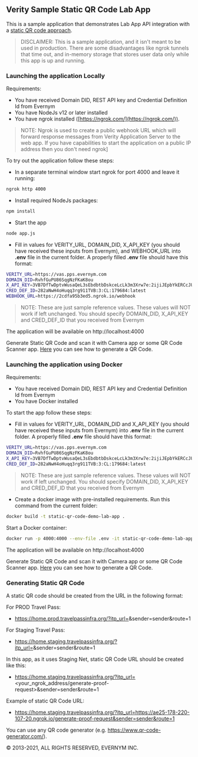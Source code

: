 ## Verity Sample Static QR Code Lab App

This is a sample application that demonstrates Lab App API integration with a [static QR code approach](https://gitlab.com/evernym/verity/lab-app-integration-guide#option-3-static-qr-codes).
>DISCLAIMER: This is a sample application, and it isn't meant to be used in production. There are some disadvantages like ngrok tunnels that time out, and in-memory storage that stores user data only while this app is up and running. 

### Launching the application Locally

Requirements:
- You have received Domain DID, REST API key and Credential Definition Id from Evernym
- You have NodeJs v12 or later installed
- You have ngrok installed ([https://ngrok.com/](https://ngrok.com/)).
> NOTE: Ngrok is used to create a public webhook URL which will forward response messages from Verity Application Server to the web app. If you have capabilities to start the application on a public IP address then you don't need ngrok]

To try out the application follow these steps:

- In a separate terminal window start ngrok for port 4000 and leave it running:
```sh
ngrok http 4000
```
- Install required NodeJs packages:
```sh
npm install
```
- Start the app
```sh
node app.js
```

- Fill in values for VERITY_URL, DOMAIN_DID, X_API_KEY (you should have received these inputs from Evernym), and WEBHOOK_URL into **.env** file in the current folder. A properly filled **.env** file should have this format:
```sh
VERITY_URL=https://vas.pps.evernym.com
DOMAIN_DID=RvhfGuPU86SqgNzFKaK8ou
X_API_KEY=3VB7DfTwDptvWusaQeL3sEbdbtbDskceLcLk3m3Xrw7e:2ijiJEpbYkERCcJUGSfX2wjsX22WTzhJXBmqqm8e35FWZ4fjyLMBfVE92mYJJ72CUUTRg4ZT2LxFHTzGntembzjK
CRED_DEF_ID=282aNwH4oHuqq3rg911TVB:3:CL:179684:latest
WEBHOOK_URL=https://2cdfa95b3ed5.ngrok.io/webhook
```
> NOTE: These are just sample reference values. These values will NOT work if left unchanged. You should specify DOMAIN_DID, X_API_KEY and CRED_DEF_ID that you received from Evernym

The application will be available on http://localhost:4000

Generate Static QR Code and scan it with Camera app or some QR Code Scanner app. [Here](#generating-static-qr-code) you can see how to generate a QR Code.

### Launching the application using Docker

Requirements:
- You have received Domain DID, REST API key and Credential Definition Id from Evernym
- You have Docker installed

To start the app follow these steps:
- Fill in values for VERITY_URL, DOMAIN_DID and X_API_KEY (you should have received these inputs from Evernym) into **.env** file in the current folder. A properly filled **.env** file should have this format:
```sh
VERITY_URL=https://vas.pps.evernym.com
DOMAIN_DID=RvhfGuPU86SqgNzFKaK8ou
X_API_KEY=3VB7DfTwDptvWusaQeL3sEbdbtbDskceLcLk3m3Xrw7e:2ijiJEpbYkERCcJUGSfX2wjsX22WTzhJXBmqqm8e35FWZ4fjyLMBfVE92mYJJ72CUUTRg4ZT2LxFHTzGntembzjK
CRED_DEF_ID=282aNwH4oHuqq3rg911TVB:3:CL:179684:latest
```
> NOTE: These are just sample reference values. These values will NOT work if left unchanged. You should specify DOMAIN_DID, X_API_KEY and CRED_DEF_ID that you received from Evernym
- Create a docker image with pre-installed requirements. Run this command from the current folder:
```sh
docker build -t static-qr-code-demo-lab-app .
```
Start a Docker container:
```sh
docker run -p 4000:4000 --env-file .env -it static-qr-code-demo-lab-app
```

The application will be available on http://localhost:4000

Generate Static QR Code and scan it with Camera app or some QR Code Scanner app. [Here](#generating-static-qr-code) you can see how to generate a QR Code.


### Generating Static QR Code

A static QR code should be created from the URL in the following format:

For PROD Travel Pass:
- https://home.prod.travelpassinfra.org/?itp_url=<staticURL>&sender=sender&route=1

For Staging Travel Pass:
- https://home.staging.travelpassinfra.org/?itp_url=<staticURL>&sender=sender&route=1

In this app, as it uses Staging Net, static QR Code URL should be created like this:
- https://home.staging.travelpassinfra.org/?itp_url=<your_ngrok_address/generate-proof-request>&sender=sender&route=1

Example of static QR Code URL:
- https://home.staging.travelpassinfra.org/?itp_url=https://ae25-178-220-107-20.ngrok.io/generate-proof-request&sender=sender&route=1

You can use any QR code generator (e.g. https://www.qr-code-generator.com/).


© 2013-2021, ALL RIGHTS RESERVED, EVERNYM INC.